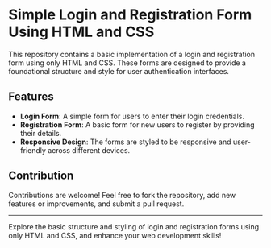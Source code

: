 # Simple Login and Registration Form Using HTML and CSS

This repository contains a basic implementation of a login and registration form using only HTML and CSS. These forms are designed to provide a foundational structure and style for user authentication interfaces.

## Features

- **Login Form**: A simple form for users to enter their login credentials.
- **Registration Form**: A basic form for new users to register by providing their details.
- **Responsive Design**: The forms are styled to be responsive and user-friendly across different devices.

## Contribution

Contributions are welcome! Feel free to fork the repository, add new features or improvements, and submit a pull request.

---

Explore the basic structure and styling of login and registration forms using only HTML and CSS, and enhance your web development skills!
